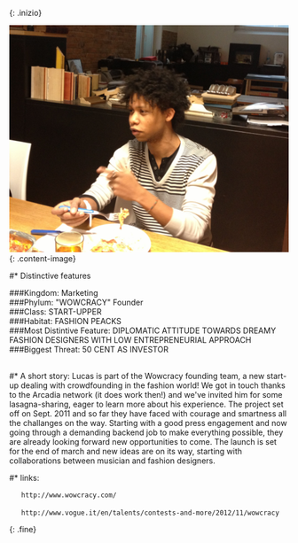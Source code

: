 <!-- Questo è un test Questo è un test 
Questo è un test Questo è un test 
Questo è un test Questo è un test 
Questo è un test Questo è un test 
Questo è un test Questo è un test  -->
{: .inizio}


![elena](images/lucas.JPG)
{: .content-image}


#* Distinctive features 

###Kingdom: Marketing<br />
###Phylum: "WOWCRACY" Founder<br />
###Class: START-UPPER<br />
###Habitat: FASHION PEACKS <br />
###Most Distintive Feature: DIPLOMATIC ATTITUDE TOWARDS DREAMY FASHION DESIGNERS WITH LOW ENTREPRENEURIAL APPROACH<br />
###Biggest Threat: 50 CENT AS INVESTOR<br />
<br />

#* A short story: Lucas is part of the Wowcracy founding team, a new start-up dealing with crowdfounding in the fashion world! We got in touch thanks to the Arcadia network (it does work then!) and we've invited him for some lasagna-sharing, eager to learn more about his experience. The project set off on Sept. 2011 and so far they have faced with courage and smartness all the challanges on the way. Starting with a good press engagement and now going through a demanding backend job to make everything possible, they are already looking forward new opportunities to come. The launch is set for the end of march and new ideas are on its way, starting with collaborations between musician and fashion designers.
<br />

#* links: 

       http://www.wowcracy.com/  
       
       http://www.vogue.it/en/talents/contests-and-more/2012/11/wowcracy
{: .fine}


